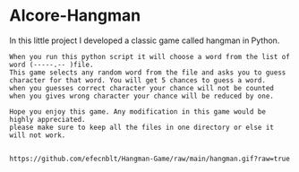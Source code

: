# AIcore-Hangman

In this little project I developed a classic game called hangman in Python.

    When you run this python script it will choose a word from the list of word (-----.-- )file. 
    This game selects any random word from the file and asks you to guess character for that word. You will get 5 chances to guess a word. 
    when you guesses correct character your chance will not be counted when you gives wrong character your chance will be reduced by one.

    Hope you enjoy this game. Any modification in this game would be highly appreciated.
    please make sure to keep all the files in one directory or else it will not work. 

    
    https://github.com/efecnblt/Hangman-Game/raw/main/hangman.gif?raw=true
